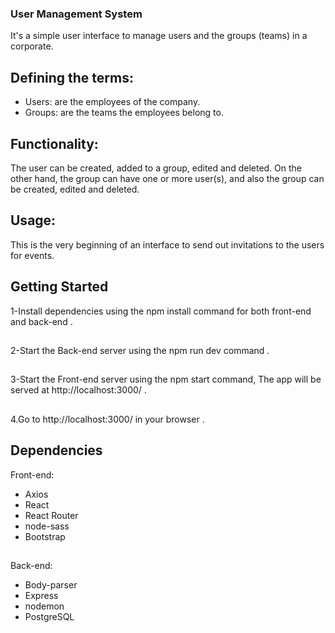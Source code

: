 ### User Management System

It's a simple user interface to manage users and the groups (teams) in a corporate.

## Defining the terms:
- Users: are the employees of the company.
- Groups: are the teams the employees belong to.

## Functionality:
The user can be created, added to a group, edited and deleted. On the other hand, the group can have one or more user(s), and also the group can be created, edited and deleted.

## Usage:
This is the very beginning of an interface to send out invitations to the users for events.

## Getting Started

1-Install dependencies using the npm install command for both front-end and back-end .
## 
 2-Start the Back-end server using the npm run dev command .
 ## 
 3-Start the Front-end server using the npm start command,
The app will be served at http://localhost:3000/ .
## 
 4.Go to http://localhost:3000/ in your browser .



## Dependencies
Front-end:
- Axios
- React
- React Router
- node-sass
- Bootstrap

## 
Back-end:
- Body-parser
- Express
- nodemon
- PostgreSQL